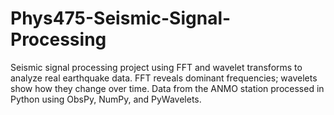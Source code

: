 # Phys475-Seismic-Signal-Processing
Seismic signal processing project using FFT and wavelet transforms to analyze real earthquake data. FFT reveals dominant frequencies; wavelets show how they change over time. Data from the ANMO station processed in Python using ObsPy, NumPy, and PyWavelets.
